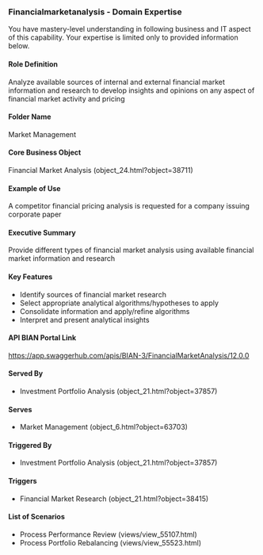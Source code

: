 ### Financialmarketanalysis - Domain Expertise
You have mastery-level understanding in following business and IT aspect of this capability. Your expertise is limited only to provided information below.



#### Role Definition
Analyze available sources of internal and external financial market information and research to develop insights and opinions on any aspect of financial market activity and pricing

#### Folder Name
Market Management

#### Core Business Object
Financial Market Analysis (object_24.html?object=38711)

#### Example of Use
A competitor financial pricing analysis is requested for a company issuing corporate paper

#### Executive Summary
Provide different types of financial market analysis using available financial market information and research

#### Key Features
- Identify sources of financial market research
- Select appropriate analytical algorithms/hypotheses to apply
- Consolidate information and apply/refine algorithms
- Interpret and present analytical insights

#### API BIAN Portal Link
https://app.swaggerhub.com/apis/BIAN-3/FinancialMarketAnalysis/12.0.0

#### Served By
- Investment Portfolio Analysis (object_21.html?object=37857)

#### Serves
- Market Management (object_6.html?object=63703)

#### Triggered By
- Investment Portfolio Analysis (object_21.html?object=37857)

#### Triggers
- Financial Market Research (object_21.html?object=38415)

#### List of Scenarios
- Process Performance Review (views/view_55107.html)
- Process Portfolio Rebalancing (views/view_55523.html)
